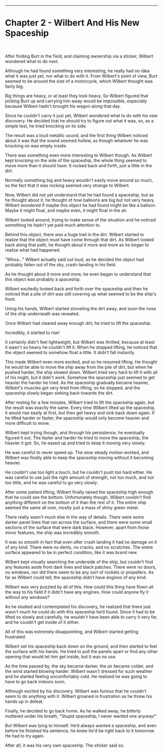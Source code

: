 ------------------------------------------------------------------

<a id="Story--Main--Chapter--Wilbert-And-His-New-Spaceship"></a>
Chapter 2 - Wilbert And His New Spaceship
===============================================
<br>

After finding Burt in the field, and claiming ownership via a sticker, Wilbert wondered what to do next.

Although he had found something very interesting, he really had no idea what it was just yet, nor what to do with it. From Wilbert's point of view, Burt seemed to be around the size of a motorcycle, which Wilbert thought was fairly big.

Big things are heavy, or at least they look heavy. So Wilbert figured that picking Burt up and carrying him away would be impossible, especially because Wilbert hadn't brought his wagon along that day.

Since he couldn't carry it just yet, Wilbert wondered what to do with his new discovery. He decided that he should try to figure out what it was, so, as a simple test, he tried knocking on its side.

The result was a loud metallic sound, and the first thing Wilbert noticed about it was that the sound seemed hollow, as though whatever he was knocking on was empty inside.

There was something even more interesting to Wilbert though. As Wilbert kept knocking on the side of the spaceship, the whole thing seemed to move more than it should have. It rocked back and forth, just a little in the dirt.

Normally something big and heavy wouldn't easily move around so much, so the fact that it was rocking seemed very strange to Wilbert.

Now, Wilbert did not yet understand that he had found a spaceship, but as he thought about it, he thought of how balloons are big but not very heavy. Wilbert wondered if maybe this object he had found might be like a balloon. Maybe it might float, and maybe even, it might
float in the air.

Wilbert looked around, trying to make sense of the situation and he noticed something he hadn't yet paid much attention to.

Behind this object, there was a huge trail in the dirt. Wilbert started to realize that the object must have come through that dirt. As Wilbert looked back along that path, he thought about it more and more as he began to realize what had happened.

"Whoa..." Wilbert actually said out loud, as he decided the object had probably fallen out of the sky, crash-landing in his field.

As he thought about it more and more, he even began to understand that this object was probably a spaceship.

Wilbert excitedly looked back and forth over the spaceship and then he noticed that a pile of dirt was still covering up what seemed to be the ship's front.

Using his hands, Wilbert started shoveling the dirt away, and soon the nose of the ship underneath was revealed.

Once Wilbert had cleared away enough dirt, he tried to lift the spaceship.

Incredibly, it started to rise!

It certainly didn't feel lightweight, but Wilbert was thrilled, because at least it wasn't so heavy he couldn't lift it. When he stopped lifting, he noticed that the object seemed to somehow float a little. It didn't fall instantly.

This made Wilbert even more excited, and so he resumed lifting. He thought he would be able to move the ship away from the pile of dirt, but when he pushed harder, the ship slowed down. Wilbert tried very hard to lift it with all of his might, but it didn't work. Somehow the spaceship just seemed to get heavier the harder he tried. As the spaceship gradually became heavier, Wilbert's muscles got very tired from lifting, so he stopped, and the spaceship slowly began sinking back towards the dirt.

After resting for a few minutes, Wilbert tried to lift the spaceship again, but the result was exactly the same. Every time Wilbert lifted up the spaceship, it would rise easily at first, but then get heavy and sink back down again. If he lifted harder or faster, the spaceship would only become heavier and more difficult to move.

Wilbert kept trying though, and through his persistence, he eventually figured it out. The faster and harder he tried to move the spaceship, the heavier it got. So, he eased up and tried to keep it moving very slowly.

He was careful to never speed up. The slow steady motion worked, and Wilbert was finally able to keep the spaceship moving without it becoming heavier.

He couldn't use too light a touch, but he couldn't push too hard either. He was careful to use just the right amount of strength, not too much, and not too little, and he was careful to go very slowly.

After some patient lifting, Wilbert finally raised the spaceship high enough that he could see the bottom. Unfortunately though, Wilbert couldn't find anything different on the bottom of it
than the rest of it. The entire ship seemed the same all over, mostly just a mass of shiny green metal.

There really wasn't much else in the way of details. There were some darker panel lines that ran across the surface, and there were some small sections of the surface that were dark black. However, apart from those minor features, the ship was incredibly smooth.

It was so smooth in fact that even after crash landing it had no damage on it of any kind. There were no dents, no cracks, and no scratches. The entire surface appeared to be in perfect condition, like it was brand new.

Wilbert kept visually searching the underside of the ship, but couldn’t find any features aside from dark lines and black patches. There were no doors, no windows, nor did there seem to be any sort of rockets or propellers. As far as Wilbert could tell, the spaceship didn’t have engines of any kind.

Wilbert was very puzzled by all of this. How could this thing have flown all the way to his field if it didn't have any engines. How could anyone fly it without any windows?

As he studied and contemplated his discovery, he realized that there just wasn't much he could do with this spaceship he’d found. Since it had to be lifted so slowly and carefully, he wouldn't have been able to carry it very far, and he couldn't get inside of it either.

All of this was extremely disappointing, and Wilbert started getting frustrated.

Wilbert set his spaceship back down on the ground, and then started to feel the surface with his hands. He tried to pull the panels apart or find any other opening that would let him get inside, but it was no use.

As the time passed by, the sky became darker, the air became colder, and the wind started blowing harder. Wilbert wasn't dressed for such weather and he started feeling uncomfortably cold. He realized he was going to have to go back indoors soon.

Although excited by his discovery, Wilbert was furious that he couldn't seem to do anything with it. Wilbert groaned in frustration as he threw his hands up in defeat.

Finally, he decided to go back home. As he walked away, he bitterly muttered under his breath, "Stupid spaceship, I never wanted one anyway!"

But Wilbert was lying to himself. He’d always wanted a spaceship, and even before he finished his sentence, he knew he'd be right back to it tomorrow. He had to try again.

After all, it was his very own spaceship. The sticker said so.




